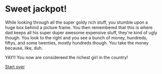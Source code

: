 # Sweet jackpot!

While looking through all the super goldy rich stuff, you stumble upon a huge box behind a picture frame.  You then remembered that this is where dad keeps all his super duper awesome expensive stuff, they're kind of ugly though.  You look to the right and you see a bunch of money, hundreds, fiftys, and some twenties, mostly hundreds though.  You take the money because, like, duh.

YAY!! You now are considereed the richest girl in the country!

[Start over](../woke-up/home.md)
